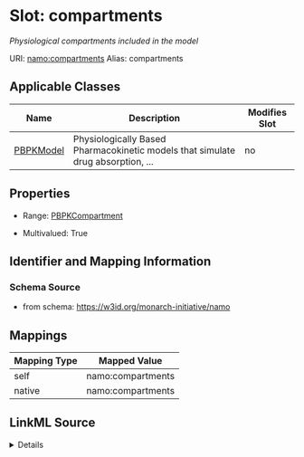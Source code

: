 

# Slot: compartments 


_Physiological compartments included in the model_





URI: [namo:compartments](https://w3id.org/monarch-initiative/namo/compartments)
Alias: compartments

<!-- no inheritance hierarchy -->





## Applicable Classes

| Name | Description | Modifies Slot |
| --- | --- | --- |
| [PBPKModel](PBPKModel.md) | Physiologically Based Pharmacokinetic models that simulate drug  absorption, ... |  no  |






## Properties

* Range: [PBPKCompartment](PBPKCompartment.md)

* Multivalued: True




## Identifier and Mapping Information






### Schema Source


* from schema: https://w3id.org/monarch-initiative/namo




## Mappings

| Mapping Type | Mapped Value |
| ---  | ---  |
| self | namo:compartments |
| native | namo:compartments |




## LinkML Source

<details>
```yaml
name: compartments
description: Physiological compartments included in the model
from_schema: https://w3id.org/monarch-initiative/namo
rank: 1000
alias: compartments
owner: PBPKModel
domain_of:
- PBPKModel
range: PBPKCompartment
multivalued: true
inlined: true
inlined_as_list: true

```
</details>